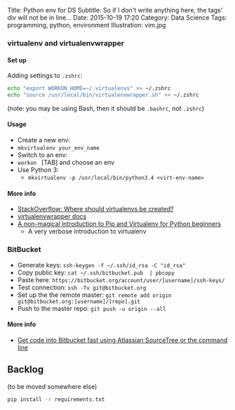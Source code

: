 Title: Python env for DS
Subtitle: So if I don't write anything here, the tags' div will not be in line...
Date: 2015-10-19 17:20
Category: Data Science
Tags: programming, python, environment
Illustration: vim.jpg


### virtualenv and virtualenvwrapper

#### Set up


Adding settings to `.zshrc`:

```bash
echo "export WORKON_HOME=~/.virtualenvs" >> ~/.zshrc
echo "source /usr/local/bin/virtualenvwrapper.sh" >> ~/.zshrc 
```
(note: you may be using Bash, then it should be `.bashrc`, not `.zshrc`)


#### Usage

* Create a new env:
 * `mkvirtualenv your_env_name`
* Switch to an env:
 * `workon ` [TAB] and choose an env
* Use Python 3:
  * `mkvirtualenv -p /usr/local/bin/python3.4 <virt-env-name>`


#### More info

* [StackOverflow: Where should virtualenvs be created?](http://stackoverflow.com/questions/12184846/where-should-virtualenvs-be-created)
* [virtualenvwrapper docs](http://virtualenvwrapper.readthedocs.org/en/latest/)
* [A non-magical introduction to Pip and Virtualenv for Python beginners](http://www.dabapps.com/blog/introduction-to-pip-and-virtualenv-python/)
  * A very verbose introduction to virtualenv


### BitBucket

* Generate keys: `ssh-keygen -f ~/.ssh/id_rsa -C "id_rsa"`
* Copy public key: `cat ~/.ssh/bitbucket.pub  | pbcopy`
* Paste here: `https://bitbucket.org/account/user/[username]/ssh-keys/`
* Test connection: `ssh -Tv git@bitbucket.org`
* Set up the the remote master: `git remote add origin git@bitbucket.org:[username]/[repo].git`
* Push to the master repo: `git push -u origin --all`

#### More info
* [Get code into Bitbucket fast using Atlassian SourceTree or the command line](https://answers.atlassian.com/questions/135886/how-to-push-repo-from-git)


## Backlog 

(to be moved somewhere else)

```bash
pip install -r requirements.txt
```
